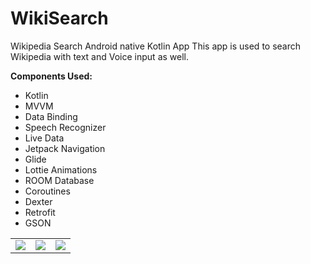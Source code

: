 # WikiSearch

Wikipedia Search Android native Kotlin App
This app is used to search Wikipedia with text and Voice input as well.

 **Components Used:**   
 - Kotlin   
 - MVVM   
 - Data Binding   
 - Speech Recognizer  
 - Live Data   
 - Jetpack Navigation    
 - Glide   
 - Lottie Animations   
 - ROOM Database   
 - Coroutines   
 - Dexter    
 - Retrofit    
 - GSON
 
 <table style="width:100%">
  <tr>
    <td><img src="https://github.com/MayankChowdhary/WikiSearch/blob/main/screenshots/Screenshot5.jpg" >
</td>
    <td><img src="https://github.com/MayankChowdhary/WikiSearch/blob/main/screenshots/Screenshot2.jpg" >
</td>
    <td><img src="https://github.com/MayankChowdhary/WikiSearch/blob/main/screenshots/Screenshot3.jpg" >
</td>
</tr>
</table>

  

